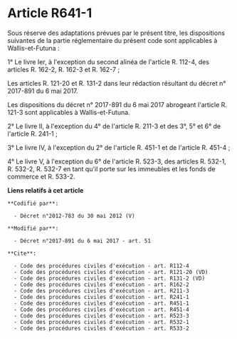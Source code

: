 # Article R641-1

Sous réserve des adaptations prévues par le présent titre, les dispositions suivantes de la partie réglementaire du présent
code sont applicables à Wallis-et-Futuna : 

1° Le livre Ier, à l'exception du second alinéa de l'article R. 112-4, des articles R. 162-2, R. 162-3 et R. 162-7 ; 

Les articles R. 121-20 et R. 131-2 dans leur rédaction résultant du décret n° 2017-891 du 6 mai 2017. 

Les dispositions du décret n° 2017-891 du 6 mai 2017 abrogeant l'article R. 121-3 sont applicables à Wallis-et-Futuna. 

2° Le livre II, à l'exception du 4° de l'article R. 211-3 et des 3°, 5° et 6° de l'article R. 241-1 ; 

3° Le livre IV, à l'exception du 2° de l'article R. 451-1 et de l'article R. 451-4 ; 

4° Le livre V, à l'exception du 6° de l'article R. 523-3, des articles R. 532-1, R. 532-2, R. 532-7 en tant qu'il porte sur
les immeubles et les fonds de commerce et R. 533-2.

**Liens relatifs à cet article**

	**Codifié par**:

	  - Décret n°2012-783 du 30 mai 2012 (V)

	**Modifié par**:

	  - Décret n°2017-891 du 6 mai 2017 - art. 51

	**Cite**:

	  - Code des procédures civiles d'exécution - art. R112-4
	  - Code des procédures civiles d'exécution - art. R121-20 (VD)
	  - Code des procédures civiles d'exécution - art. R131-2 (VD)
	  - Code des procédures civiles d'exécution - art. R162-2
	  - Code des procédures civiles d'exécution - art. R211-3
	  - Code des procédures civiles d'exécution - art. R241-1
	  - Code des procédures civiles d'exécution - art. R451-1
	  - Code des procédures civiles d'exécution - art. R451-4
	  - Code des procédures civiles d'exécution - art. R523-3
	  - Code des procédures civiles d'exécution - art. R532-1
	  - Code des procédures civiles d'exécution - art. R533-2
